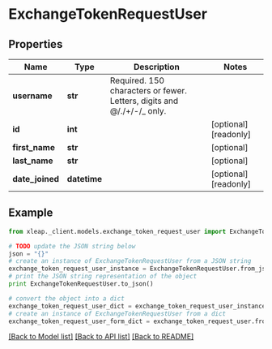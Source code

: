 # ExchangeTokenRequestUser


## Properties

Name | Type | Description | Notes
------------ | ------------- | ------------- | -------------
**username** | **str** | Required. 150 characters or fewer. Letters, digits and @/./+/-/_ only. | 
**id** | **int** |  | [optional] [readonly] 
**first_name** | **str** |  | [optional] 
**last_name** | **str** |  | [optional] 
**date_joined** | **datetime** |  | [optional] [readonly] 

## Example

```python
from xleap._client.models.exchange_token_request_user import ExchangeTokenRequestUser

# TODO update the JSON string below
json = "{}"
# create an instance of ExchangeTokenRequestUser from a JSON string
exchange_token_request_user_instance = ExchangeTokenRequestUser.from_json(json)
# print the JSON string representation of the object
print ExchangeTokenRequestUser.to_json()

# convert the object into a dict
exchange_token_request_user_dict = exchange_token_request_user_instance.to_dict()
# create an instance of ExchangeTokenRequestUser from a dict
exchange_token_request_user_form_dict = exchange_token_request_user.from_dict(exchange_token_request_user_dict)
```
[[Back to Model list]](../README.md#documentation-for-models) [[Back to API list]](../README.md#documentation-for-api-endpoints) [[Back to README]](../README.md)


